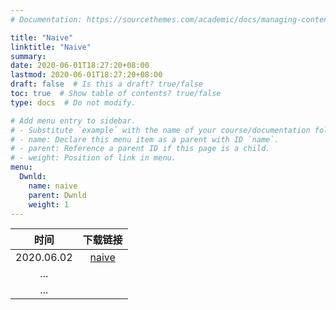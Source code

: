 ```yaml
---
# Documentation: https://sourcethemes.com/academic/docs/managing-content/

title: "Naive"
linktitle: "Naive"
summary:
date: 2020-06-01T18:27:20+08:00
lastmod: 2020-06-01T18:27:20+08:00
draft: false  # Is this a draft? true/false
toc: true  # Show table of contents? true/false
type: docs  # Do not modify.

# Add menu entry to sidebar.
# - Substitute `example` with the name of your course/documentation folder.
# - name: Declare this menu item as a parent with ID `name`.
# - parent: Reference a parent ID if this page is a child.
# - weight: Position of link in menu.
menu:
  Dwnld:
    name: naive
    parent: Dwnld
    weight: 1
---
```


|    时间    	|      下载链接     	|
|:----------:	|:-----------------:	|
| 2020.06.02 	| [naive](/tools/naive/naive20200602.7z) 	|
|     ...    	|        []()       	|
|     ...    	|        []()       	|